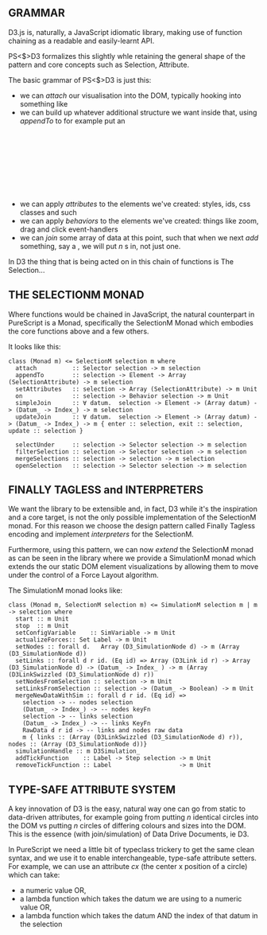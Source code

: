 ## GRAMMAR 

D3.js is, naturally, a JavaScript idiomatic library, making use of function chaining as a readable and easily-learnt API. 

PS<$>D3 formalizes this slightly whle retaining the general shape of the pattern and core concepts such as Selection, Attribute.

The basic grammar of PS<$>D3 is just this:

* we can *attach* our visualisation into the DOM, typically hooking into something like <div id="viz">
* we can build up whatever additional structure we want inside that, using *appendTo* to for example put an <svg> with some <g>'s inside the <div id="viz">
* we can apply *attributes* to the elements we've created: styles, ids, css classes and such
* we can apply *behaviors* to the elements we've created: things like zoom, drag and click event-handlers
* we can *join* some array of data at this point, such that when we next *add* something, say a <circle>, we will put _n_ <circle>s in, not just one.

In D3 the thing that is being acted on in this chain of functions is The Selection...

## THE SELECTIONM MONAD

Where functions would be chained in JavaScript, the natural counterpart in PureScript is a Monad, specifically the SelectionM Monad which embodies the core functions above and a few others. 

It looks like this:
```
class (Monad m) <= SelectionM selection m where
  attach          :: Selector selection -> m selection
  appendTo        :: selection -> Element -> Array (SelectionAttribute) -> m selection
  setAttributes   :: selection -> Array (SelectionAttribute) -> m Unit
  on              :: selection -> Behavior selection -> m Unit
  simpleJoin      :: ∀ datum.  selection -> Element -> (Array datum) -> (Datum_ -> Index_) -> m selection
  updateJoin      :: ∀ datum.  selection -> Element -> (Array datum) -> (Datum_ -> Index_) -> m { enter :: selection, exit :: selection, update :: selection }

  selectUnder     :: selection -> Selector selection -> m selection
  filterSelection :: selection -> Selector selection -> m selection
  mergeSelections :: selection -> selection -> m selection
  openSelection   :: selection -> Selector selection -> m selection
``` 

## FINALLY TAGLESS and INTERPRETERS

We want the library to be extensible and, in fact, D3 while it's the inspiration and a core target, is not the only possible implementation of the SelectionM monad. For this reason we choose the design pattern called Finally Tagless encoding and implement *interpreters* for the SelectionM. 

Furthermore, using this pattern, we can now *extend* the SelectionM monad as can be seen in the library where we provide a SimulationM monad which extends the our static DOM element visualizations by allowing them to move under the control of a Force Layout algorithm.

The SimulationM monad looks like:
```
class (Monad m, SelectionM selection m) <= SimulationM selection m | m -> selection where
  start :: m Unit
  stop  :: m Unit
  setConfigVariable    :: SimVariable -> m Unit
  actualizeForces:: Set Label -> m Unit
  setNodes :: forall d.   Array (D3_SimulationNode d) -> m (Array (D3_SimulationNode d))
  setLinks :: forall d r id. (Eq id) => Array (D3Link id r) -> Array (D3_SimulationNode d) -> (Datum_ -> Index_ ) -> m (Array (D3LinkSwizzled (D3_SimulationNode d) r))
  setNodesFromSelection :: selection -> m Unit
  setLinksFromSelection :: selection -> (Datum_ -> Boolean) -> m Unit
  mergeNewDataWithSim :: forall d r id. (Eq id) =>
    selection -> -- nodes selection
    (Datum_ -> Index_) -> -- nodes keyFn
    selection -> -- links selection
    (Datum_ -> Index_) -> -- links KeyFn
    RawData d r id -> -- links and nodes raw data
    m { links :: (Array (D3LinkSwizzled (D3_SimulationNode d) r)), nodes :: (Array (D3_SimulationNode d))}
  simulationHandle :: m D3Simulation_
  addTickFunction    :: Label -> Step selection -> m Unit
  removeTickFunction :: Label                   -> m Unit
```

## TYPE-SAFE ATTRIBUTE SYSTEM

A key innovation of D3 is the easy, natural way one can go from static to data-driven attributes, for example going from putting _n_ identical circles into the DOM vs putting _n_ circles of differing colours and sizes into the DOM. This is the essence (with join/simulation) of Data Drive Documents, ie D3.

In PureScript we need a little bit of typeclass trickery to get the same clean syntax, and we use it to enable interchangeable, type-safe attribute setters.
For example, we can use an attribute *cx* (the center x position of a circle) which can take:
* a numeric value OR,
* a lambda function which takes the datum we are using to a numeric value OR,
* a lambda function which takes the datum AND the index of that datum in the selection 